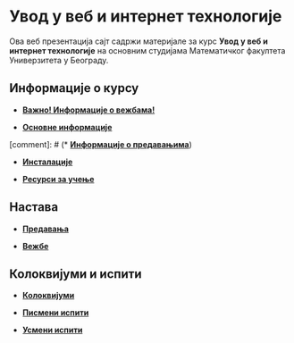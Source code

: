# Увод у веб и интернет технологије

Ова веб презентација сајт садржи материјале за курс **Увод у веб и интернет технологије** на основним студијама Математичког факултета Универзитета у Београду.

## Информације о курсу

* **[Важно! Информације о вежбама!](/vezbe/info/README.md)**

* **[Основне информације](/informacije/README.md)**

[comment]: # (* **[Информације о предавањима](/predavanja/info/README.md)**)

* **[Инсталације](/INSTALACIJE.md)**

* **[Ресурси за учење](/RESURSI-ZA-UCENJE.md)**

## Настава

* **[Предавања](/predavanja/README.md)**

* **[Вежбе](/vezbe/README.md)**

## Колоквијуми и испити

* **[Колоквијуми](/kolokvijumi/README.md)**

* **[Писмени испити](/pismeni-ispiti/README.md)**

* **[Усмени испити](/usmeni-ispiti/README.md)**